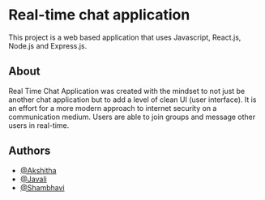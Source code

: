 
# Real-time chat application

This project is a web based application that uses Javascript, React.js, Node.js and Express.js.


## About

Real Time Chat Application was created with the mindset to not just be another chat application but to add a level of clean UI (user interface). 
It is an effort for a more modern approach to internet security on a communication medium. 
Users are able to join groups and message other users in real-time.


## Authors

- [@Akshitha](https://github.com/akshitha-Sony)
- [@Javali](https://github.com/Javali-M)
- [@Shambhavi](https://github.com/shambhu1212)



